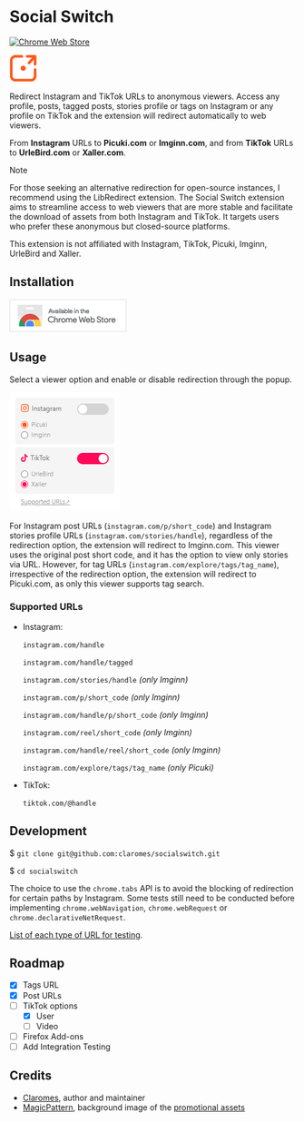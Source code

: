# Social Switch

[![Chrome Web Store](https://img.shields.io/chrome-web-store/v/elmbjjhgiifenlhffpjcjfkjmilbbfki)](https://chrome.google.com/webstore/detail/social-switch/elmbjjhgiifenlhffpjcjfkjmilbbfki)

![Social Switch](icons/icon48.png "Social Switch")

Redirect Instagram and TikTok URLs to anonymous viewers. Access any profile, posts, tagged posts, stories profile or tags on Instagram or any profile on TikTok and the extension will redirect automatically to web viewers.

From **Instagram** URLs to **Picuki.com** or **Imginn.com**, and from **TikTok** URLs to **UrleBird.com** or **Xaller.com**.

> [!NOTE]
> For those seeking an alternative redirection for open-source instances, I recommend using the LibRedirect extension. The Social Switch extension aims to streamline access to web viewers that are more stable and facilitate the download of assets from both Instagram and TikTok. It targets users who prefer these anonymous but closed-source platforms.
>
> This extension is not affiliated with Instagram, TikTok, Picuki, Imginn, UrleBird and Xaller.

## Installation

[![Install from Chrome Web Store](assets/cws_badge.png "Install from Chrome Web Store")](https://chrome.google.com/webstore/detail/social-switch/elmbjjhgiifenlhffpjcjfkjmilbbfki)

## Usage

Select a viewer option and enable or disable redirection through the popup.

![Social Switch Popup](assets/popup.jpg "Social Switch Popup")

For Instagram post URLs (`instagram.com/p/short_code`) and Instagram stories profile URLs (`instagram.com/stories/handle`), regardless of the redirection option, the extension will redirect to Imginn.com. This viewer uses the original post short code, and it has the option to view only stories via URL. However, for tag URLs (`instagram.com/explore/tags/tag_name`), irrespective of the redirection option, the extension will redirect to Picuki.com, as only this viewer supports tag search.

### Supported URLs

- Instagram:

  `instagram.com/handle`

  `instagram.com/handle/tagged`

  `instagram.com/stories/handle` *(only Imginn)*

  `instagram.com/p/short_code` *(only Imginn)*

  `instagram.com/handle/p/short_code` *(only Imginn)*

  `instagram.com/reel/short_code` *(only Imginn)*

  `instagram.com/handle/reel/short_code` *(only Imginn)*

  `instagram.com/explore/tags/tag_name` *(only Picuki)*

- TikTok:

  `tiktok.com/@handle`

## Development

$ `git clone git@github.com:claromes/socialswitch.git`

$ `cd socialswitch`

The choice to use the `chrome.tabs` API is to avoid the blocking of redirection for certain paths by Instagram. Some tests still need to be conducted before implementing `chrome.webNavigation`, `chrome.webRequest` or `chrome.declarativeNetRequest`.

[List of each type of URL for testing](urls.md).

## Roadmap

- [x] Tags URL
- [x] Post URLs
- [ ] TikTok options
  - [x] User
  - [ ] Video
- [ ] Firefox Add-ons
- [ ] Add Integration Testing

## Credits

- [Claromes](https://claromes.com), author and maintainer
- [MagicPattern](https://unsplash.com/@magicpattern), background image of the [promotional assets](assets)
